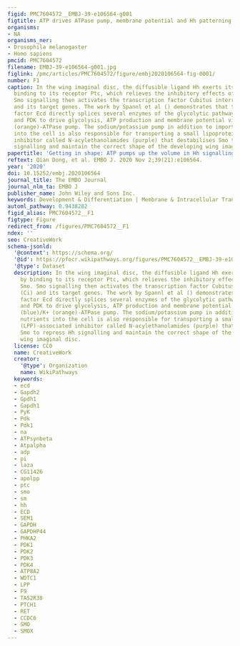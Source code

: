 ```yaml
---
figid: PMC7604572__EMBJ-39-e106564-g001
figtitle: ATP drives ATPase pump, membrane potential and Hh patterning
organisms:
- NA
organisms_ner:
- Drosophila melanogaster
- Homo sapiens
pmcid: PMC7604572
filename: EMBJ-39-e106564-g001.jpg
figlink: /pmc/articles/PMC7604572/figure/embj2020106564-fig-0001/
number: F1
caption: In the wing imaginal disc, the diffusible ligand Hh exerts its function by
  binding to its receptor Ptc, which relieves the inhibitory effects of Ptc on Smo.
  Smo signalling then activates the transcription factor Cubitus interruptus (Ci)
  and its target genes. The work by Spannl et al () demonstrates that the splicing
  factor Ecd directly splices several enzymes of the glycolytic pathway, GAPDH,PYK
  and PDK to drive glycolysis, ATP production and membrane potential via the Na+ (blue)/K+
  (orange)‐ATPase pump. The sodium/potassium pump in addition to importing nutrients
  into the cell is also responsible for transporting a small lipoprotein (LPP)‐associated
  inhibitor called N‐acylethanolamides (purple) that destabilises Smo to repress Hh
  signalling and maintain the correct shape of the developing wing imaginal disc.
papertitle: 'Getting in shape: ATP pumps up the volume in Hh signalling.'
reftext: Qian Dong, et al. EMBO J. 2020 Nov 2;39(21):e106564.
year: '2020'
doi: 10.15252/embj.2020106564
journal_title: The EMBO Journal
journal_nlm_ta: EMBO J
publisher_name: John Wiley and Sons Inc.
keywords: Development & Differentiation | Membrane & Intracellular Transport | Metabolism
automl_pathway: 0.9438282
figid_alias: PMC7604572__F1
figtype: Figure
redirect_from: /figures/PMC7604572__F1
ndex: ''
seo: CreativeWork
schema-jsonld:
  '@context': https://schema.org/
  '@id': https://pfocr.wikipathways.org/figures/PMC7604572__EMBJ-39-e106564-g001.html
  '@type': Dataset
  description: In the wing imaginal disc, the diffusible ligand Hh exerts its function
    by binding to its receptor Ptc, which relieves the inhibitory effects of Ptc on
    Smo. Smo signalling then activates the transcription factor Cubitus interruptus
    (Ci) and its target genes. The work by Spannl et al () demonstrates that the splicing
    factor Ecd directly splices several enzymes of the glycolytic pathway, GAPDH,PYK
    and PDK to drive glycolysis, ATP production and membrane potential via the Na+
    (blue)/K+ (orange)‐ATPase pump. The sodium/potassium pump in addition to importing
    nutrients into the cell is also responsible for transporting a small lipoprotein
    (LPP)‐associated inhibitor called N‐acylethanolamides (purple) that destabilises
    Smo to repress Hh signalling and maintain the correct shape of the developing
    wing imaginal disc.
  license: CC0
  name: CreativeWork
  creator:
    '@type': Organization
    name: WikiPathways
  keywords:
  - ecd
  - Gapdh2
  - Gpdh1
  - Gapdh1
  - PyK
  - Pdk
  - Pdk1
  - na
  - ATPsynbeta
  - Atpalpha
  - adp
  - pi
  - laza
  - CG11426
  - apolpp
  - ptc
  - smo
  - sm
  - hh
  - ECD
  - SEM1
  - GAPDH
  - GAPDHP44
  - PHKA2
  - PDK1
  - PDK2
  - PDK3
  - PDK4
  - ATP8A2
  - WDTC1
  - LPP
  - F9
  - TAS2R38
  - PTCH1
  - RET
  - CCDC6
  - SMO
  - SMOX
---
```

